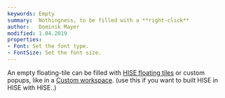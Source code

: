 ```yaml
---
keywords: Empty
summary:  Nothingness, to be filled with a **right-click**
author:   Dominik Mayer
modified: 1.04.2019
properties:
- Font: Set the font type.
- FontSize: Set the font size. 
---
```


An empty floating-tile can be filled with [HISE floating tiles](/ui-components/floating-tiles/hise) or custom popups, like in a [Custom workspace](/working-with-hise/workspaces/custom-workspace). (use this if you want to built HISE in HISE with HISE..)
